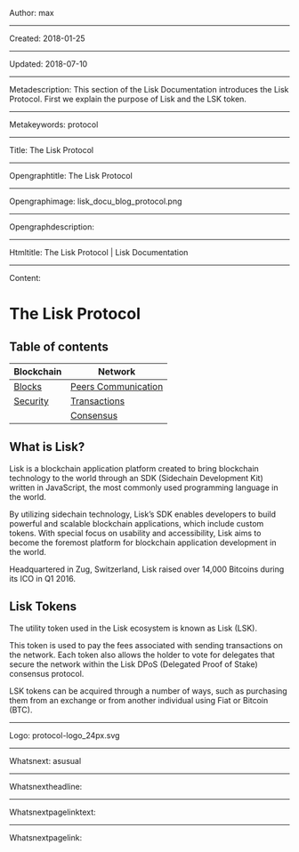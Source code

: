 Author: max

----

Created: 2018-01-25

----

Updated: 2018-07-10

----

Metadescription: This section of the Lisk Documentation introduces the Lisk Protocol. First we explain the purpose of Lisk and the LSK token.

----

Metakeywords: protocol

----

Title: The Lisk Protocol

----

Opengraphtitle: The Lisk Protocol

----

Opengraphimage: lisk_docu_blog_protocol.png

----

Opengraphdescription: 

----

Htmltitle: The Lisk Protocol | Lisk Documentation

----

Content: 

# The Lisk Protocol

## Table of contents
Blockchain | Network 
--- | --- 
[Blocks](/documentation/lisk-protocol/blocks) | [Peers Communication](/documentation/lisk-protocol/peer-to-peer-communication) 
[Security](/documentation/lisk-protocol/security) |  [Transactions](/documentation/lisk-protocol/transactions) 
|  |  [Consensus](/documentation/lisk-protocol/consensus) |

## What is Lisk?
Lisk is a blockchain application platform created to bring blockchain technology to the world through an SDK (Sidechain Development Kit) written in JavaScript, the most commonly used programming language in the world. 

By utilizing sidechain technology, Lisk’s SDK enables developers to build powerful and scalable blockchain applications, which include custom tokens. With special focus on usability and accessibility, Lisk aims to become the foremost platform for blockchain application development in the world. 

Headquartered in Zug, Switzerland, Lisk raised over 14,000 Bitcoins during its ICO in Q1 2016.

## Lisk Tokens
The utility token used in the Lisk ecosystem is known as Lisk (LSK). 

This token is used to pay the fees associated with sending transactions on the network. Each token also allows the holder to vote for delegates that secure the network within the Lisk DPoS (Delegated Proof of Stake) consensus protocol.

LSK tokens can be acquired through a number of ways, such as purchasing them from an exchange or from another individual using Fiat or Bitcoin (BTC).

----

Logo: protocol-logo_24px.svg

----

Whatsnext: asusual

----

Whatsnextheadline: 

----

Whatsnextpagelinktext: 

----

Whatsnextpagelink: 